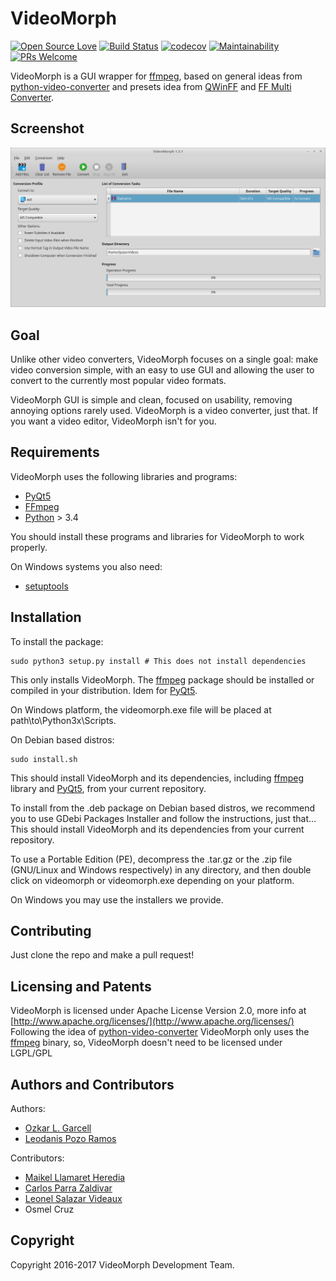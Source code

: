 # VideoMorph

[![Open Source Love](https://badges.frapsoft.com/os/v2/open-source.svg?v=102)](https://github.com/ellerbrock/open-source-badge/)
[![Build Status](https://travis-ci.org/videomorph-dev/videomorph.png?branch=master)](https://travis-ci.org/videomorph-dev/videomorph)
[![codecov](https://codecov.io/gh/videomorph-dev/videomorph/branch/master/graph/badge.svg)](https://codecov.io/gh/videomorph-dev/videomorph)
[![Maintainability](https://api.codeclimate.com/v1/badges/5f6cd3f7c20bccee2065/maintainability)](https://codeclimate.com/github/videomorph-dev/videomorph/maintainability)
[![PRs Welcome](https://img.shields.io/badge/PRs-welcome-brightgreen.svg?style=flat-square)](https://github.com/videomorph-dev/videomorph/pulls)

VideoMorph is a GUI wrapper for [ffmpeg](http://ffmpeg.org),
based on general ideas from [python-video-converter](https://github.com/senko/python-video-converter)
and presets idea from [QWinFF](http://qwinff.github.io) and
[FF Multi Converter](https://github.com/Ilias95/FF-Multi-Converter).

## Screenshot

![Screenshot](screenshot.png)

## Goal

Unlike other video converters, VideoMorph focuses on a single goal:
make video conversion simple, with an easy to use GUI and allowing
the user to convert to the currently most popular video formats.

VideoMorph GUI is simple and clean, focused on usability, removing annoying options rarely used.
VideoMorph is a video converter, just that. If you want a video editor,
VideoMorph isn't for you.

## Requirements

VideoMorph uses the following libraries and programs:

 - [PyQt5](https://riverbankcomputing.com/software/pyqt/download5)
 - [FFmpeg](http://ffmpeg.org)
 - [Python](https://python.org) > 3.4

You should install these programs and libraries for VideoMorph to work properly.

On Windows systems you also need:

 - [setuptools](https://pypi.python.org/pypi/setuptools)

## Installation

To install the package:

    sudo python3 setup.py install # This does not install dependencies

This only installs VideoMorph. The [ffmpeg](http://ffmpeg.org) package should be installed
or compiled in your distribution. Idem for [PyQt5](https://riverbankcomputing.com/software/pyqt/download5).

On Windows platform, the videomorph.exe file will be placed at path\to\Python3x\Scripts.

On Debian based distros:

    sudo install.sh

This should install VideoMorph and its dependencies, including [ffmpeg](http://ffmpeg.org) library and [PyQt5](https://riverbankcomputing.com/software/pyqt/download5), from
your current repository.

To install from the .deb package on Debian based distros, we recommend you to
use GDebi Packages Installer and follow the instructions, just that... This should install VideoMorph
and its dependencies from your current repository.

To use a Portable Edition (PE), decompress the .tar.gz or the .zip file (GNU/Linux and Windows respectively)
in any directory, and then double click on videomorph or videomorph.exe depending on your platform.

On Windows you may use the installers we provide.

## Contributing

Just clone the repo and make a pull request!

## Licensing and Patents

VideoMorph is licensed under Apache License Version 2.0, more info at [http://www.apache.org/licenses/](http://www.apache.org/licenses/)
Following the idea of [python-video-converter](https://github.com/senko/python-video-converter)
VideoMorph only uses the [ffmpeg](http://ffmpeg.org) binary, so, VideoMorph doesn't need to be licensed
under LGPL/GPL

## Authors and Contributors

Authors:

 - [Ozkar L. Garcell](mailto:ozkar.garcell@gmail.com)
 - [Leodanis Pozo Ramos](mailto:lpozor78@gmail.com)

Contributors:

 - [Maikel Llamaret Heredia](http://gutl.jovenclub.cu)
 - [Carlos Parra Zaldivar](http://libreoffice.cubava.cu)
 - [Leonel Salazar Videaux](http://debianhlg.cubava.cu/)
 - Osmel Cruz

## Copyright

Copyright 2016-2017 VideoMorph Development Team.
